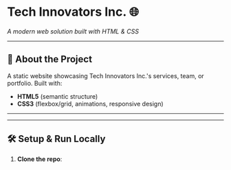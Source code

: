 # Tech Innovators Inc. 🌐  
*A modern web solution built with HTML & CSS*  

  

---

## 📌 **About the Project**  
A static website showcasing Tech Innovators Inc.'s services, team, or portfolio. Built with:  
- **HTML5** (semantic structure)  
- **CSS3** (flexbox/grid, animations, responsive design)  

---


---

## 🛠️ **Setup & Run Locally**  
1. **Clone the repo**:  
   ```bash
  
